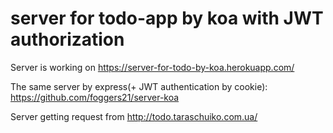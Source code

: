 # server for todo-app by koa with JWT authorization

Server is working on https://server-for-todo-by-koa.herokuapp.com/

The same server by express(+ JWT authentication by cookie): https://github.com/foggers21/server-koa

Server getting request from http://todo.taraschuiko.com.ua/


